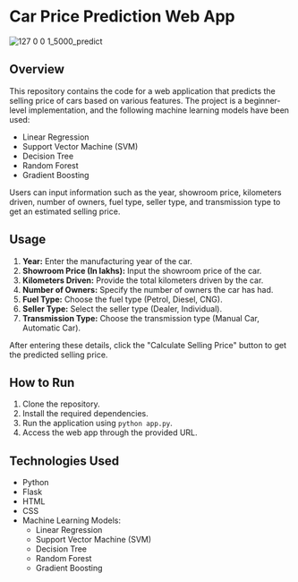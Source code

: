 # Car Price Prediction Web App

![127 0 0 1_5000_predict](https://github.com/ishaaan3005/CarPricePrediction/assets/157878759/28b7a2ce-5386-4730-a38c-ddb4d66f3061)


## Overview

This repository contains the code for a web application that predicts the selling price of cars based on various features. The project is a beginner-level implementation, and the following machine learning models have been used:

- Linear Regression
- Support Vector Machine (SVM)
- Decision Tree
- Random Forest
- Gradient Boosting

Users can input information such as the year, showroom price, kilometers driven, number of owners, fuel type, seller type, and transmission type to get an estimated selling price.

## Usage

1. **Year:** Enter the manufacturing year of the car.
2. **Showroom Price (In lakhs):** Input the showroom price of the car.
3. **Kilometers Driven:** Provide the total kilometers driven by the car.
4. **Number of Owners:** Specify the number of owners the car has had.
5. **Fuel Type:** Choose the fuel type (Petrol, Diesel, CNG).
6. **Seller Type:** Select the seller type (Dealer, Individual).
7. **Transmission Type:** Choose the transmission type (Manual Car, Automatic Car).

After entering these details, click the "Calculate Selling Price" button to get the predicted selling price.

## How to Run

1. Clone the repository.
2. Install the required dependencies.
3. Run the application using `python app.py`.
4. Access the web app through the provided URL.

## Technologies Used

- Python
- Flask
- HTML
- CSS
- Machine Learning Models:
  - Linear Regression
  - Support Vector Machine (SVM)
  - Decision Tree
  - Random Forest
  - Gradient Boosting


